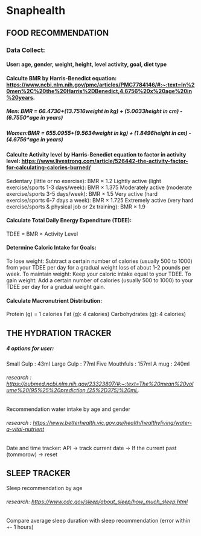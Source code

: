 # Snaphealth
## FOOD RECOMMENDATION
### Data Collect: 
#### User: age, gender, weight, height, level activity, goal, diet type

#### Calculte BMR by Harris-Benedict equation: https://www.ncbi.nlm.nih.gov/pmc/articles/PMC7784146/#:~:text=In%20men%2C%20the%20Harris%2DBenedict,4.6756%20x%20age%20in%20years.
##### Men:  BMR = 66.4730+(13.7516*weight in kg) + (5.0033*height in cm) - (6.7550*age in years)
##### Women:BMR = 655.0955+(9.5634*weight in kg) + (1.8496*height in cm) -(4.6756*age in years)

#### Calculte Activity level by Harris-Benedict equation to factor in activity level: https://www.livestrong.com/article/526442-the-activity-factor-for-calculating-calories-burned/
Sedentary (little or no exercise): BMR × 1.2
Lightly active (light exercise/sports 1-3 days/week): BMR × 1.375
Moderately active (moderate exercise/sports 3-5 days/week): BMR × 1.5
Very active (hard exercise/sports 6-7 days a week): BMR × 1.725
Extremely active (very hard exercise/sports & physical job or 2x training): BMR × 1.9

#### Calculate Total Daily Energy Expenditure (TDEE):
TDEE = BMR × Activity Level

#### Determine Caloric Intake for Goals:
To lose weight: Subtract a certain number of calories (usually 500 to 1000) from your TDEE per day for a gradual weight loss of about 1-2 pounds per week.
To maintain weight: Keep your caloric intake equal to your TDEE.
To gain weight: Add a certain number of calories (usually 500 to 1000) to your TDEE per day for a gradual weight gain.

#### Calculate Macronutrient Distribution:
Protein (g) = 1 calories
Fat (g): 4 calories)
Carbohydrates (g): 4 calories)



## THE HYDRATION TRACKER
##### 4 options for user:
Small Gulp : 43ml
Large Gulp : 77ml
Five Mouthfuls : 157ml
A mug : 240ml
###### research : https://pubmed.ncbi.nlm.nih.gov/23323807/#:~:text=The%20mean%20volume%20(95%25%20prediction,(25%2D375)%20mL.

Recommendation water intake by age and gender 
###### research : https://www.betterhealth.vic.gov.au/health/healthyliving/water-a-vital-nutrient
Date and time tracker: API -> track current date -> If the current past (tommorow) -> reset 

## SLEEP TRACKER 
Sleep recommendation by age
###### research: https://www.cdc.gov/sleep/about_sleep/how_much_sleep.html
Compare average sleep duration with sleep recommendation (error within +- 1 hours)
    

